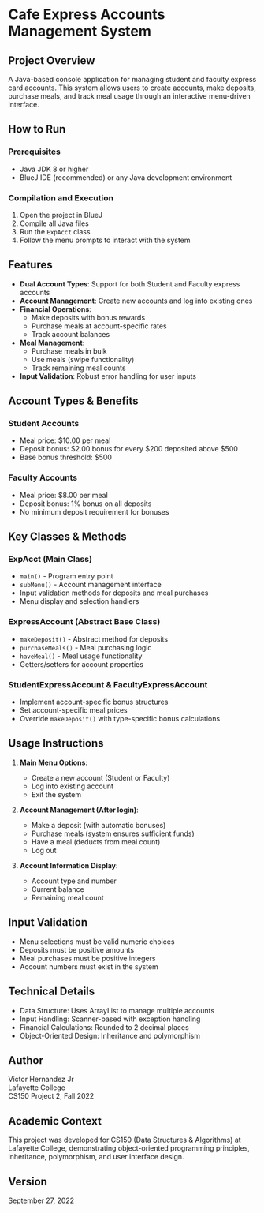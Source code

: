 # Cafe Express Accounts Management System

## Project Overview
A Java-based console application for managing student and faculty express card accounts. This system allows users to create accounts, make deposits, purchase meals, and track meal usage through an interactive menu-driven interface.

## How to Run

### Prerequisites
- Java JDK 8 or higher
- BlueJ IDE (recommended) or any Java development environment

### Compilation and Execution
1. Open the project in BlueJ
2. Compile all Java files
3. Run the `ExpAcct` class
4. Follow the menu prompts to interact with the system

## Features
- **Dual Account Types**: Support for both Student and Faculty express accounts
- **Account Management**: Create new accounts and log into existing ones
- **Financial Operations**: 
  - Make deposits with bonus rewards
  - Purchase meals at account-specific rates
  - Track account balances
- **Meal Management**: 
  - Purchase meals in bulk
  - Use meals (swipe functionality)
  - Track remaining meal counts
- **Input Validation**: Robust error handling for user inputs

## Account Types & Benefits

### Student Accounts
- Meal price: $10.00 per meal
- Deposit bonus: $2.00 bonus for every $200 deposited above $500
- Base bonus threshold: $500

### Faculty Accounts  
- Meal price: $8.00 per meal
- Deposit bonus: 1% bonus on all deposits
- No minimum deposit requirement for bonuses

## Key Classes & Methods

### ExpAcct (Main Class)
- `main()` - Program entry point
- `subMenu()` - Account management interface
- Input validation methods for deposits and meal purchases
- Menu display and selection handlers

### ExpressAccount (Abstract Base Class)
- `makeDeposit()` - Abstract method for deposits
- `purchaseMeals()` - Meal purchasing logic
- `haveMeal()` - Meal usage functionality
- Getters/setters for account properties

### StudentExpressAccount & FacultyExpressAccount
- Implement account-specific bonus structures
- Set account-specific meal prices
- Override `makeDeposit()` with type-specific bonus calculations

## Usage Instructions
  1. **Main Menu Options**:
      - Create a new account (Student or Faculty)
      - Log into existing account
      - Exit the system
  
  2. **Account Management (After login)**:
      - Make a deposit (with automatic bonuses)
      - Purchase meals (system ensures sufficient funds)
      - Have a meal (deducts from meal count)
      - Log out
  
  3. **Account Information Display**:
      - Account type and number
      - Current balance
      - Remaining meal count

## Input Validation
  - Menu selections must be valid numeric choices
  - Deposits must be positive amounts
  - Meal purchases must be positive integers
  - Account numbers must exist in the system

## Technical Details
  - Data Structure: Uses ArrayList to manage multiple accounts
  - Input Handling: Scanner-based with exception handling
  - Financial Calculations: Rounded to 2 decimal places
  - Object-Oriented Design: Inheritance and polymorphism

## Author
  Victor Hernandez Jr  
  Lafayette College  
  CS150 Project 2, Fall 2022

## Academic Context
This project was developed for CS150 (Data Structures & Algorithms) at Lafayette College, demonstrating object-oriented programming principles, inheritance, polymorphism, and user interface design.

## Version
September 27, 2022


